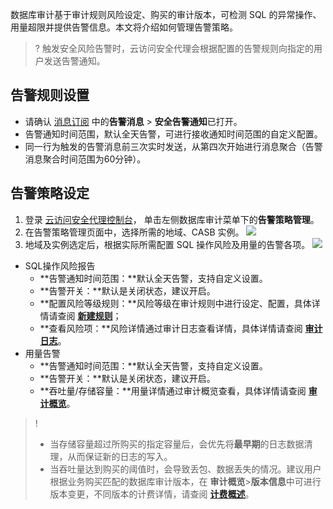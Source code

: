 数据库审计基于审计规则风险设定、购买的审计版本，可检测 SQL 的异常操作、用量超限并提供告警信息。本文将介绍如何管理告警策略。
>? 触发安全风险告警时，云访问安全代理会根据配置的告警规则向指定的用户发送告警通知。

## 告警规则设置
- 请确认 [消息订阅](https://console.cloud.tencent.com/message/subscription) 中的**告警消息** > **安全告警通知**已打开。
- 告警通知时间范围，默认全天告警，可进行接收通知时间范围的自定义配置。
- 同一行为触发的告警消息前三次实时发送，从第四次开始进行消息聚合（告警消息聚合时间范围为60分钟）。


## 告警策略设定
1. 登录 [云访问安全代理控制台](https://console.cloud.tencent.com/casb)， 单击左侧数据库审计菜单下的**告警策略管理**。
2. 在告警策略管理页面中，选择所需的地域、CASB 实例。
![](https://qcloudimg.tencent-cloud.cn/raw/e10956aa23c6506660451a347c215e6b.png)
3. 地域及实例选定后，根据实际所需配置 SQL 操作风险及用量的告警各项。
![](https://qcloudimg.tencent-cloud.cn/raw/914b8801ddcb57895684b345317faaac.png)
  - SQL操作风险报告
    - **告警通知时间范围：**默认全天告警，支持自定义设置。
    - **告警开关：**默认是关闭状态，建议开启。
    - **配置风险等级规则：**风险等级在审计规则中进行设定、配置，具体详情请查阅 [**新建规则**](https://cloud.tencent.com/document/product/1303/69146)；
    - **查看风险项：**风险详情通过审计日志查看详情，具体详情请查阅 [**审计日志**](https://cloud.tencent.com/document/product/1303/69156)。
 - 用量告警
    - **告警通知时间范围：**默认全天告警，支持自定义设置。
    - **告警开关：**默认是关闭状态，建议开启。
    - **吞吐量/存储容量：**用量详情通过审计概览查看，具体详情请查阅 [**审计概览**](https://cloud.tencent.com/document/product/1303/69155)。
>! 
>- 当存储容量超过所购买的指定容量后，会优先将**最早期**的日志数据清理，从而保证新的日志的写入。
>- 当吞吐量达到购买的阈值时，会导致丢包、数据丢失的情况。建议用户根据业务购买匹配的数据库审计版本，在 **审计概览**>**版本信息**中可进行版本变更，不同版本的计费详情，请查阅 [**计费概述**](https://cloud.tencent.com/document/product/1303/53297)。
